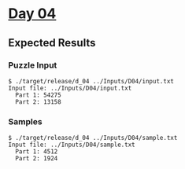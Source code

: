 # [Day 04](https://adventofcode.com/2021/day/4)

## Expected Results

### Puzzle Input

```console
$ ./target/release/d_04 ../Inputs/D04/input.txt
Input file: ../Inputs/D04/input.txt
  Part 1: 54275
  Part 2: 13158
```

### Samples

```console
$ ./target/release/d_04 ../Inputs/D04/sample.txt
Input file: ../Inputs/D04/sample.txt
  Part 1: 4512
  Part 2: 1924
```
